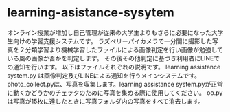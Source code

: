 # learning-asistance-sysytem
オンライン授業が増加し自己管理が従来の大学生よりもさらに必要になった大学生向けの学習支援システムです。
ラズベリーパイカメラで一分間に撮影した写真を２分類学習より機械学習したファイルによる画像判定を行い画像が勉強している風の画像か否かを判定します。
その後その他判定に基づき利用者にLINEでの通知を行います。
以下はファイルそれぞれの説明です。
learning assistance system.py は画像判定及びLINEによる通知を行うメインシステムです。
photo_collect.pyは、写真を収集します。learning assistance system.pyが正常に動くかどうかのチェックのために写真を集める際に使用してください。
oo.pyは写真が15枚に達したときに写真フォルダ内の写真をすべて消去します。
